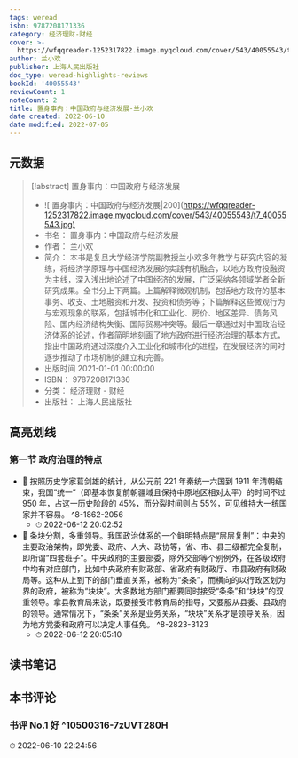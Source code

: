 ```yaml
---
tags: weread
isbn: 9787208171336
category: 经济理财-财经
cover: >-
  https://wfqqreader-1252317822.image.myqcloud.com/cover/543/40055543/t7_40055543.jpg
author: 兰小欢
publisher: 上海人民出版社
doc_type: weread-highlights-reviews
bookId: '40055543'
reviewCount: 1
noteCount: 2
title: 置身事内：中国政府与经济发展-兰小欢
date created: 2022-06-10
date modified: 2022-07-05
---
```


## 元数据

> [!abstract] 置身事内：中国政府与经济发展
> - ![ 置身事内：中国政府与经济发展|200](<https://wfqqreader-1252317822.image.myqcloud.com/cover/543/40055543/t7_40055543.jpg)>
> - 书名： 置身事内：中国政府与经济发展
> - 作者： 兰小欢
> - 简介： 本书是复旦大学经济学院副教授兰小欢多年教学与研究内容的凝练，将经济学原理与中国经济发展的实践有机融合，以地方政府投融资为主线，深入浅出地论述了中国经济的发展，广泛采纳各领域学者全新研究成果。全书分上下两篇。上篇解释微观机制，包括地方政府的基本事务、收支、土地融资和开发、投资和债务等；下篇解释这些微观行为与宏观现象的联系，包括城市化和工业化、房价、地区差异、债务风险、国内经济结构失衡、国际贸易冲突等。最后一章通过对中国政治经济体系的论述，作者简明地刻画了地方政府进行经济治理的基本方式，指出中国政府通过深度介入工业化和城市化的进程，在发展经济的同时逐步推动了市场机制的建立和完善。
> - 出版时间 2021-01-01 00:00:00
> - ISBN： 9787208171336
> - 分类： 经济理财 - 财经
> - 出版社： 上海人民出版社

## 高亮划线

### 第一节 政府治理的特点

- 📌 按照历史学家葛剑雄的统计，从公元前 221 年秦统一六国到 1911 年清朝结束，我国“统一”（即基本恢复前朝疆域且保持中原地区相对太平）的时间不过 950 年，占这一历史阶段的 45%，而分裂时间则占 55%，可见维持大一统国家并不容易。 ^8-1862-2056
	- ⏱ 2022-06-12 20:02:52
- 📌 条块分割，多重领导。我国政治体系的一个鲜明特点是“层层复制”：中央的主要政治架构，即党委、政府、人大、政协等，省、市、县三级都完全复制，即所谓“四套班子”。中央政府的主要部委，除外交部等个别例外，在各级政府中均有对应部门，比如中央政府有财政部、省政府有财政厅、市县政府有财政局等。这种从上到下的部门垂直关系，被称为“条条”，而横向的以行政区划为界的政府，被称为“块块”。大多数地方部门都要同时接受“条条”和“块块”的双重领导。拿县教育局来说，既要接受市教育局的指导，又要服从县委、县政府的领导。通常情况下，“条条”关系是业务关系，“块块”关系才是领导关系，因为地方党委和政府可以决定人事任免。 ^8-2823-3123
	- ⏱ 2022-06-12 20:05:10

## 读书笔记

## 本书评论

### 书评 No.1 好 ^10500316-7zUVT280H

⏱ 2022-06-10 22:24:56
